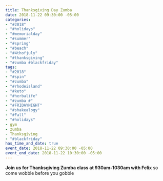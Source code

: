 ```yaml
---
title: Thanksgiving Day Zumba
date: 2018-11-22 09:30:00 -05:00
categories:
- "#2018"
- "#holidays"
- "#memorialday"
- "#summer"
- "#spring"
- "#beach"
- "#4thofjuly"
- "#thanksgiving"
- "#zumba #blackfriday"
tags:
- "#2018"
- "#spin"
- "#zumba"
- "#rhodeisland"
- "#keto"
- "#herbalife"
- "#zumba #"
- "#FRIDAYNIGHT"
- "#shakealogy"
- "#Fall"
- "#holidays"
- gym
- zumba
- Thanksgiving
- "#blackfriday"
has_time_and_date: true
event_date: 2018-11-22 09:30:00 -05:00
event_end_date: 2018-11-22 10:30:00 -05:00
---
```


**Join us for Thanksgiving Zumba class at 930am-1030am with Felix** so come wobble before you gobble 